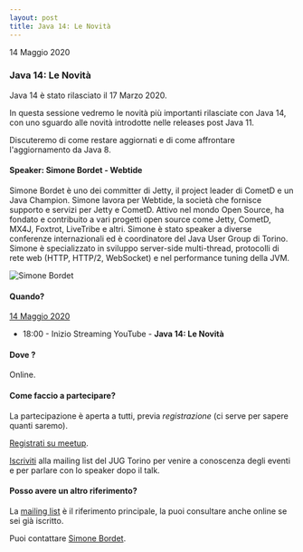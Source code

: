 ```yaml
---
layout: post
title: Java 14: Le Novità
---
```


14 Maggio 2020

### Java 14: Le Novità

Java 14 è stato rilasciato il 17 Marzo 2020.

In questa sessione vedremo le novità più importanti rilasciate con Java 14, con uno sguardo alle novità introdotte nelle releases post Java 11.

Discuteremo di come restare aggiornati e di come affrontare l'aggiornamento da Java 8.

#### Speaker: Simone Bordet - Webtide

Simone Bordet è uno dei committer di Jetty, il project leader di CometD e un Java Champion.
Simone lavora per Webtide, la società che fornisce supporto e servizi per Jetty e CometD.
Attivo nel mondo Open Source, ha fondato e contribuito a vari progetti open source come Jetty, CometD, MX4J, Foxtrot, LiveTribe e altri.
Simone è stato speaker a diverse conferenze internazionali ed è coordinatore del Java User Group di Torino.
Simone è specializzato in sviluppo server-side multi-thread, protocolli di rete web (HTTP, HTTP/2, WebSocket) e nel performance tuning della JVM.

![Simone Bordet](https://secure.meetupstatic.com/photos/event/4/7/a/f/highres_490338351.jpeg)

#### Quando?

<u>14 Maggio 2020</u>

* 18:00 - Inizio Streaming YouTube - **Java 14: Le Novità**

#### Dove ?

Online.

#### Come faccio a partecipare?

La partecipazione è aperta a tutti, previa *registrazione* (ci serve per sapere quanti saremo).

[Registrati su meetup](https://www.meetup.com/JUGTorino/events/270451323/).

[Iscriviti](/subscribe/) alla mailing list del JUG Torino per venire a conoscenza degli eventi e per parlare con lo speaker dopo il talk.

#### Posso avere un altro riferimento?

La [mailing list](https://groups.yahoo.com/groups/it-torino-java-jug) è il riferimento principale, la puoi consultare anche online se sei già iscritto.

Puoi contattare [Simone Bordet](/people/simonebordet/).
